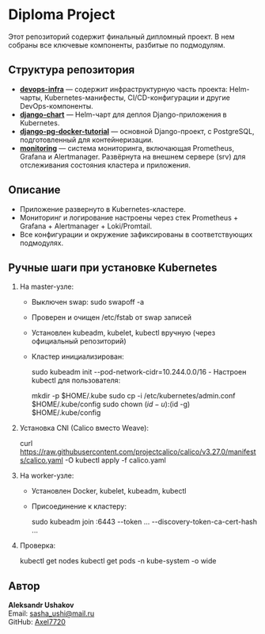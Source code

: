 # Diploma Project

Этот репозиторий содержит финальный дипломный проект. В нем собраны все ключевые компоненты, разбитые по подмодулям.

## Структура репозитория

- **[devops-infra](https://github.com/Axel7720/devops-infra)** — содержит инфраструктурную часть проекта: Helm-чарты, Kubernetes-манифесты, CI/CD-конфигурации и другие DevOps-компоненты.
- **[django-chart](https://github.com/Axel7720/django-chart)** — Helm-чарт для деплоя Django-приложения в Kubernetes.
- **[django-pg-docker-tutorial](https://github.com/Axel7720/django-pg-docker-tutorial)** — основной Django-проект, с PostgreSQL, подготовленный для контейнеризации.
- **[monitoring](https://github.com/Axel7720/monitoring)** — система мониторинга, включающая Prometheus, Grafana и Alertmanager. Развёрнута на внешнем сервере (srv) для отслеживания состояния кластера и приложения.

## Описание

- Приложение развернуто в Kubernetes-кластере.
- Мониторинг и логирование настроены через стек Prometheus + Grafana + Alertmanager + Loki/Promtail.
- Все конфигурации и окружение зафиксированы в соответствующих подмодулях.


## Ручные шаги при установке Kubernetes

1. На master-узле:
    - Выключен swap: sudo swapoff -a
    - Проверен и очищен /etc/fstab от swap записей
    - Установлен kubeadm, kubelet, kubectl вручную (через официальный репозиторий)
    - Кластер инициализирован:
      
      sudo kubeadm init --pod-network-cidr=10.244.0.0/16
          - Настроен kubectl для пользователя:
      
      mkdir -p $HOME/.kube
      sudo cp -i /etc/kubernetes/admin.conf $HOME/.kube/config
      sudo chown $(id -u):$(id -g) $HOME/.kube/config
      
2. Установка CNI (Calico вместо Weave):
    
    curl https://raw.githubusercontent.com/projectcalico/calico/v3.27.0/manifests/calico.yaml -O
    kubectl apply -f calico.yaml
    
3. На worker-узле:
    - Установлен Docker, kubelet, kubeadm, kubectl
    - Присоединение к кластеру:
      
      sudo kubeadm join <master-ip>:6443 --token ... --discovery-token-ca-cert-hash ...
      
4. Проверка:
    
    kubectl get nodes
    kubectl get pods -n kube-system -o wide
 
## Автор

**Aleksandr Ushakov**  
Email: sasha_ushi@mail.ru  
GitHub: [Axel7720](https://github.com/Axel7720)

